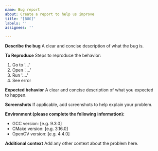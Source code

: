 ```yaml
---
name: Bug report
about: Create a report to help us improve
title: "[BUG]"
labels: ''
assignees: ''

---
```


**Describe the bug**
A clear and concise description of what the bug is.

**To Reproduce**
Steps to reproduce the behavior:
1. Go to '...'
2. Open '....'
3. Run '....'
4. See error

**Expected behavior**
A clear and concise description of what you expected to happen.

**Screenshots**
If applicable, add screenshots to help explain your problem.

**Environment (please complete the following information):**
 - GCC version: [e.g. 9.3.0]
 - CMake version: [e.g. 3.16.0]
 - OpenCV version: [e.g. 4.4.0]

**Additional context**
Add any other context about the problem here.

